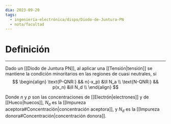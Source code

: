 ```yaml
---
dia: 2023-09-20
tags:
  - ingeniería-electrónica/dispo/Diodo-de-Juntura-PN
  - nota/facultad
---
```

# Definición
---
Dado un [[Diodo de Juntura PN]], al aplicar una [[Tensión|tensión]] se mantiene la condición minoritarios en las regiones de cuasi neutrales, si 
$$ \begin{align} 
	\text{P-QNR:} && n(-x_p) &\ll N_a \\
	\text{N-QNR:} && p(x_n) &\ll N_d \\
\end{align} $$

Donde $n$ y $p$ son las concentraciones de [[Electrón|electrones]] y de [[Hueco|huecos]], $N_a$ es la [[Impureza aceptora#Concentración|concentración aceptora]], y $N_d$ es la [[Impureza donora#Concentración|concentración donora]].